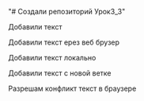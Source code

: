 "# Создали репозиторий Урок3_3" 

Добавили текст

Добавили текст ерез веб брузер

Добавили текст локально

Добавили текст с новой ветке

Разрешам конфликт текст в браузере
